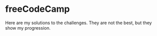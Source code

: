 # freeCodeCamp
Here are my solutions to the challenges. They are not the best, but they show my progression. 
